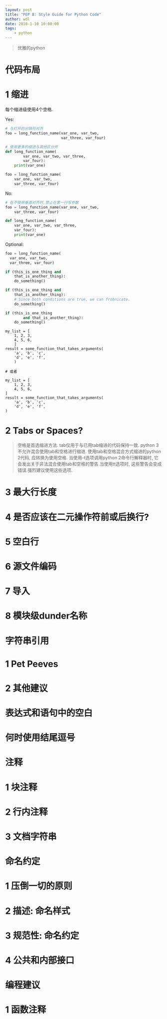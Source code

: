 ```yaml
---
layout: post
title: "PEP 8: Style Guide for Python Code"
author: wdl
date: 2018-1-10 10:00:00
tags:
    - python
---
```


> 优雅的python

# 代码布局

1 缩进
======

每个缩进级使用4个空格.

Yes:
```python
# 与打开的分隔符对齐
foo = long_function_name(var_one, var_two,
                         var_three, var_four)

# 使用更多的缩进与其他区分开
def long_function_name(
        var_one, var_two, var_three,
        var_four):
    print(var_one)

foo = long_function_name(
    var_one, var_two,
    var_three, var_four)
```

No:

```python
# 在不使用垂直对齐时,禁止在第一行写参数
foo = long_function_name(var_one, var_two,
    var_three, var_four)

def long_function_name(
    var_one, var_two, var_three,
    var_four):
    print(var_one)
```

Optional:

```python
foo = long_function_name(
  var_one, var_two,
  var_three, var_four)
```

```python
if (this_is_one_thing and
    that_is_another_thing):
    do_something()

if (this_is_one_thing and
    that_is_another_thing):
    # Since both conditions are true, we can frobnicate.
    do_something()

if (this_is_one_thing
        and that_is_another_thing):
    do_something()
```

```
my_list = [
    1, 2, 3,
    4, 5, 6,
    ]
result = some_function_that_takes_arguments(
    'a', 'b', 'c',
    'd', 'e', 'f',
    )

# 或者

my_list = [
    1, 2, 3,
    4, 5, 6,
]
result = some_function_that_takes_arguments(
    'a', 'b', 'c',
    'd', 'e', 'f',
)
```

2 Tabs or Spaces?
=================

> 空格是首选缩进方法.
> tab仅用于与已用tab缩进的代码保持一致.
> python 3不允许混合使用tab和空格进行缩进.
> 使用tab和空格混合方式缩进的python 2代码, 应转换为使用空格.
> 当使用-t选项调用python 2命令行解释器时, 它会发出关于非法混合使用tab和空格的警告.当使用tt选项时, 这些警告会变成错误.强烈建议使用这些选项.

3 最大行长度
============

4 是否应该在二元操作符前或后换行?
=================================

5 空白行
========

6 源文件编码
============

7 导入
======

8 模块级dunder名称
==================

# 字符串引用

1 Pet Peeves
============

2 其他建议
==========

# 表达式和语句中的空白

# 何时使用结尾逗号

# 注释

1 块注释
========

2 行内注释
==========

3 文档字符串
============

# 命名约定

1 压倒一切的原则
================

2 描述: 命名样式
================

3 规范性: 命名约定
==================

4 公共和内部接口
================

# 编程建议

1 函数注释
==========